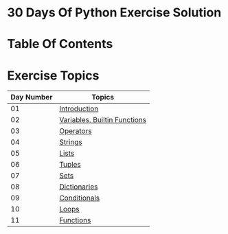 # 30 Days Of Python Exercise Solution

# Table Of Contents

# Exercise Topics
| Day Number | Topics
|--- | ---
|01| [Introduction](https://github.com/MelihKrts/30-Days-Of-Python/tree/main/Day_01_Introduction)|
|02| [Variables, Builtin Functions](https://github.com/MelihKrts/30-Days-Of-Python/tree/main/Day_02_Variables,BuiltinFunctions)|
|03| [Operators](https://github.com/MelihKrts/30-Days-Of-Python/tree/main/Day_03_Operators)|
|04| [Strings](https://github.com/MelihKrts/30-Days-Of-Python/tree/main/Day_04_Strings)|
|05| [Lists](https://github.com/MelihKrts/30-Days-Of-Python/tree/main/Day_05_Lists)|
|06| [Tuples](https://github.com/MelihKrts/30-Days-Of-Python/tree/main/Day_06_Tuples)|
|07| [Sets](https://github.com/MelihKrts/30-Days-Of-Python/tree/main/Day_07_Sets)|
|08| [Dictionaries](https://github.com/MelihKrts/30-Days-Of-Python/tree/main/Day_08_Dictionaries)|
|09| [Conditionals](https://github.com/MelihKrts/30-Days-Of-Python/tree/main/Day_09_Conditionals)|
|10| [Loops](https://github.com/MelihKrts/30-Days-Of-Python/tree/main/Day_10_Loops)|
|11| [Functions](https://github.com/MelihKrts/30-Days-Of-Python/tree/main/Day_11_Functions)|
